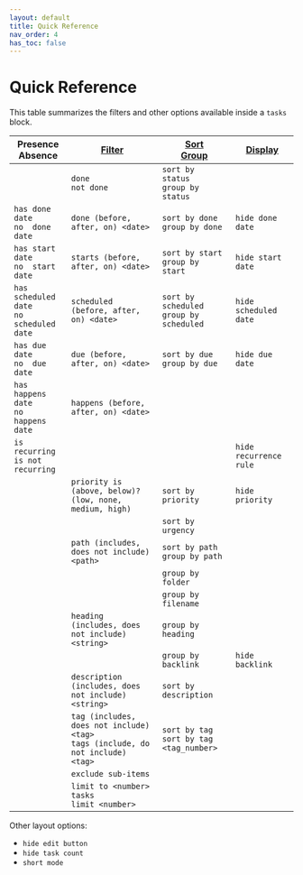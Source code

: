 ```yaml
---
layout: default
title: Quick Reference
nav_order: 4
has_toc: false
---
```


# Quick Reference

[1]: https://obsidian-tasks-group.github.io/obsidian-tasks/queries/filters/
[2]: https://obsidian-tasks-group.github.io/obsidian-tasks/queries/sorting/
[3]: https://obsidian-tasks-group.github.io/obsidian-tasks/queries/grouping/
[4]: https://obsidian-tasks-group.github.io/obsidian-tasks/queries/layout/

This table summarizes the filters and other options available inside a `tasks` block.

| Presence<br>Absence                          | [Filter][1]                                                                        | [Sort][2]<br>[Group][3]                     | [Display][4]           |
| -------------------------------------------- | ---------------------------------------------------------------------------------- | ------------------------------------------- | ---------------------- |
|                                              | `done`<br>`not done`                                                               | `sort by status`<br>`group by status`       |                        |
| `has done date`<br>`no  done date`           | `done (before, after, on) <date>`                                                  | `sort by done`<br>`group by done`           | `hide done date`       |
| `has start date`<br>`no  start date`         | `starts (before, after, on) <date>`                                                | `sort by start`<br>`group by start`         | `hide start date`      |
| `has scheduled date`<br>`no  scheduled date` | `scheduled (before, after, on) <date>`                                             | `sort by scheduled`<br>`group by scheduled` | `hide scheduled date`  |
| `has due date`<br>`no  due date`             | `due (before, after, on) <date>`                                                   | `sort by due`<br>`group by due`             | `hide due date`        |
| `has happens date`<br>`no  happens date`     | `happens (before, after, on) <date>`                                               |                                             |                        |
| `is recurring`<br>`is not recurring`         |                                                                                    |                                             | `hide recurrence rule` |
|                                              | `priority is (above, below)? (low, none, medium, high)`                            | `sort by priority`                          | `hide priority`        |
|                                              |                                                                                    | `sort by urgency`                           |                        |
|                                              | `path (includes, does not include) <path>`                                         | `sort by path`<br>`group by path`           |                        |
|                                              |                                                                                    | `group by folder`                           |                        |
|                                              |                                                                                    | `group by filename`                         |                        |
|                                              | `heading (includes, does not include) <string>`                                    | `group by heading`                          |                        |
|                                              |                                                                                    | `group by backlink`                         | `hide backlink`        |
|                                              | `description (includes, does not include) <string>`                                | `sort by description`                       |                        |
|                                              | `tag (includes, does not include) <tag>`<br>`tags (include, do not include) <tag>` | `sort by tag`<br>`sort by tag <tag_number>` |                        |
|                                              | `exclude sub-items`                                                                |                                             |                        |
|                                              | `limit to <number> tasks`<br>`limit <number>`                                      |                                             |                        |

Other layout options:

- `hide edit button`
- `hide task count`
- `short mode`
